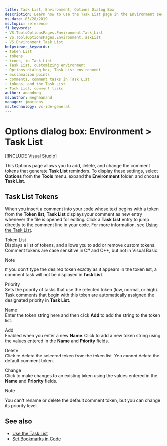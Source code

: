 ```yaml
---
title: Task List, Environment, Options Dialog Box
description: Learn how to use the Task List page in the Environment section to add, delete, and change the comment tokens that generate Task List reminders.
ms.date: 03/28/2019
ms.topic: reference
f1_keywords:
- VS.ToolsOptionsPages.Environment.Task_List
- VS.ToolsOptionsPages.Environment.TaskList
- VS.Environment.Task List
helpviewer_keywords:
- Token List
- tokens
- icons, in Task List
- Task List, customizing environment
- Options dialog box, Task List environment
- exclamation points
- comments, comment tasks in Task List
- tokens, and the Task List
- Task List, comment tasks
author: anandmeg
ms.author: meghaanand
manager: jmartens
ms.technology: vs-ide-general
---
```

# Options dialog box: Environment \> Task List

 [!INCLUDE [Visual Studio](~/includes/applies-to-version/vs-windows-only.md)]

This Options page allows you to add, delete, and change the comment tokens that generate **Task List** reminders. To display these settings, select **Options** from the **Tools** menu, expand the **Environment** folder, and choose **Task List**.

## Task List Tokens

When you insert a comment into your code whose text begins with a token from the **Token list**, **Task List** displays your comment as new entry whenever the file is opened for editing. Click a **Task List** entry to jump directly to the comment line in your code. For more information, see [Using the Task List](../../ide/using-the-task-list.md).

Token List\
Displays a list of tokens, and allows you to add or remove custom tokens. Comment tokens are case sensitive in C# and C++, but not in Visual Basic.

> [!NOTE]
> If you don't type the desired token exactly as it appears in the token list, a comment task will not be displayed in **Task List**.

Priority\
Sets the priority of tasks that use the selected token (low, normal, or high). Task comments that begin with this token are automatically assigned the designated priority in **Task List**.

Name\
Enter the token string here and then click **Add** to add the string to the token list.

Add\
Enabled when you enter a new **Name**. Click to add a new token string using the values entered in the **Name** and **Priority** fields.

Delete\
Click to delete the selected token from the token list. You cannot delete the default comment token.

Change\
Click to make changes to an existing token using the values entered in the **Name** and **Priority** fields.

> [!NOTE]
> You can't rename or delete the default comment token, but you can change its priority level.

## See also

- [Use the Task List](../../ide/using-the-task-list.md)
- [Set Bookmarks in Code](../../ide/setting-bookmarks-in-code.md)
